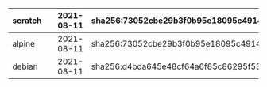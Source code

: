 scratch  |    |  2021-08-11  |  sha256:73052cbe29b3f0b95e18095c49140b971fbbeab41b9c180a13975f74495db3d2
---------|----|--------------|-------------------------------------------------------------------------
alpine   |    |  2021-08-11  |  sha256:73052cbe29b3f0b95e18095c49140b971fbbeab41b9c180a13975f74495db3d2
debian   |    |  2021-08-11  |  sha256:d4bda645e48cf64a6f85c86295f5327acb9f1ba5c23fe489e0db6b291d99d58c
